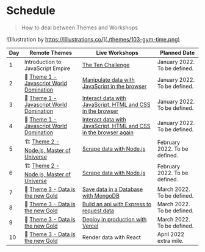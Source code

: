# Schedule

> How to deal between Themes and Workshops

![Illustration by https://illlustrations.co/](./themes/103-gym-time.png)

| Day | Remote Themes | Live Workshops | Planned Date
| --- | --- | --- | ---
| 1 | Introduction to JavaScript Empire | [The Ten Challenge](https://github.com/92bondstreet/ten) | January 2022. To be defined.
| 2 | 🏁 [Theme 1 - Javascript World Domination](./themes/1.md) |  [Manipulate data with JavaScript in the browser](https://github.com/92bondstreet/clear-fashion/blob/master/workshops/1-manipulate-javascript.md) | January 2022. To be defined.
| 3 | 🏁 [Theme 1 - Javascript World Domination](./themes/1.md) | [Interact data with JavaScript, HTML and CSS in the browser](https://github.com/92bondstreet/clear-fashion/blob/master/workshops/2-interact-js-css.md) | January 2022. To be defined.
| 4 | 🏁 [Theme 1 - Javascript World Domination](./themes/1.md) | [Interact data with JavaScript, HTML and CSS in the browser again](https://github.com/92bondstreet/clear-fashion/blob/master/workshops/2-interact-js-css.md) | January 2022. To be defined.
| 5 | 🏗 [Theme 2 - Node.js, Master of Universe](./themes/2.md) | [Scrape data with Node.js](https://github.com/92bondstreet/clear-fashion/blob/master/workshops/3-scrape-node.md) | February 2022. To be defined.
| 6 | 🏗 [Theme 2 - Node.js, Master of Universe](./themes/2.md) | [Scrape data with Node.js](https://github.com/92bondstreet/clear-fashion/blob/master/workshops/3-scrape-node.md) | February 2022. To be defined.
| 7 | 📡 [Theme 3 - Data is the new Gold](./themes/3.md) | [Save data in a Database with MongoDB](https://github.com/92bondstreet/clear-fashion/blob/master/workshops/4-store-mongodb.md) | March 2022. To be defined.
| 8 | 📡 [Theme 3 - Data is the new Gold](./themes/3.md) | [Build an api with Express to request data](https://github.com/92bondstreet/clear-fashion/blob/master/workshops/5-api-express.md) | March 2022. To be defined.
| 9 | 📡 [Theme 3 - Data is the new Gold](./themes/3.md) | [Deploy in production with Vercel](https://github.com/92bondstreet/clear-fashion/blob/master/workshops/7-deploy.md) | March 2022. To be defined.
| 10 | 📡 [Theme 3 - Data is the new Gold](./themes/3.md) | Render data with React	 | April 2022 extra  mile.
